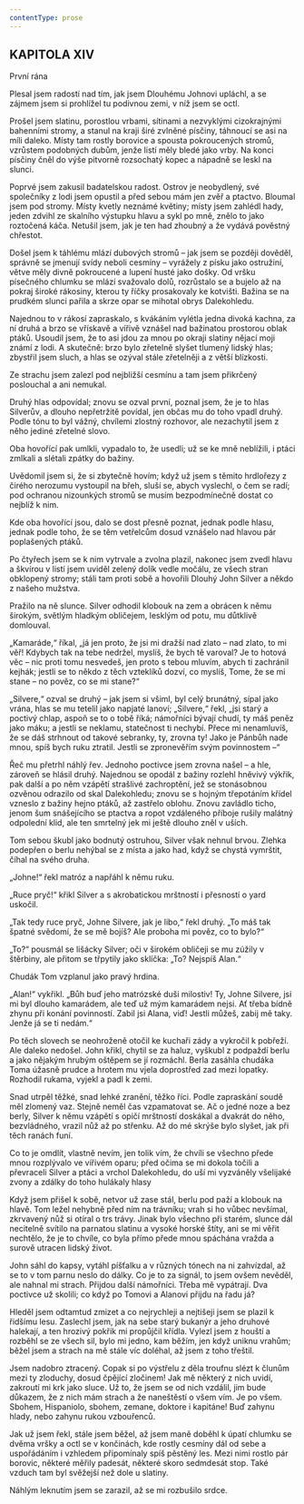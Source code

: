 ```yaml
---
contentType: prose
---
```


## KAPITOLA XIV  
První rána

Plesal jsem radostí nad tím, jak jsem Dlouhému Johnovi upláchl, a se zájmem jsem si prohlížel tu podivnou zemi, v níž jsem se octl.

Prošel jsem slatinu, porostlou vrbami, sítinami a nezvyklými cizokrajnými bahenními stromy, a stanul na kraji širé zvlněné písčiny, táhnoucí se asi na míli daleko. Místy tam rostly borovice a spousta pokroucených stromů, vzrůstem podobných dubům, jenže listí měly bledé jako vrby. Na konci písčiny čněl do výše pitvorně rozsochatý kopec a nápadně se leskl na slunci.

Poprvé jsem zakusil badatelskou radost. Ostrov je neobydlený, své společníky z lodi jsem opustil a před sebou mám jen zvěř a ptactvo. Bloumal jsem pod stromy. Místy kvetly neznámé květiny; místy jsem zahlédl hady, jeden zdvihl ze skalního výstupku hlavu a sykl po mně, znělo to jako roztočená káča. Netušil jsem, jak je ten had zhoubný a že vydává pověstný chřestot.

Došel jsem k táhlému mlází dubových stromů – jak jsem se později dověděl, správně se jmenují svídy neboli cesmíny – vyrážely z písku jako ostružiní, větve měly divně pokroucené a lupení husté jako došky. Od vršku písečného chlumku se mlází svažovalo dolů, rozrůstalo se a bujelo až na pokraj široké rákosiny, kterou ty říčky prosakovaly ke kotvišti. Bažina se na prudkém slunci pařila a skrze opar se mihotal obrys Dalekohledu.

Najednou to v rákosí zapraskalo, s kvákáním vylétla jedna divoká kachna, za ní druhá a brzo se vřískavě a vířivě vznášel nad bažinatou prostorou oblak ptáků. Usoudil jsem, že to asi jdou za mnou po okraji slatiny nějací moji známí z lodi. A skutečně: brzo bylo zřetelně slyšet tlumený lidský hlas; zbystřil jsem sluch, a hlas se ozýval stále zřetelněji a z větší blízkosti.

Ze strachu jsem zalezl pod nejbližší cesmínu a tam jsem přikrčený poslouchal a ani nemukal.

Druhý hlas odpovídal; znovu se ozval první, poznal jsem, že je to hlas Silverův, a dlouho nepřetržitě povídal, jen občas mu do toho vpadl druhý. Podle tónu to byl vážný, chvílemi zlostný rozhovor, ale nezachytil jsem z něho jediné zřetelné slovo.

Oba hovořící pak umlkli, vypadalo to, že usedli; už se ke mně neblížili, i ptáci zmlkali a slétali zpátky do bažiny.

Uvědomil jsem si, že si zbytečně hovím; když už jsem s těmito hrdlořezy z čirého nerozumu vystoupil na břeh, sluší se, abych vyslechl, o čem se radí; pod ochranou nizounkých stromů se musím bezpodmínečně dostat co nejblíž k nim.

Kde oba hovořící jsou, dalo se dost přesně poznat, jednak podle hlasu, jednak podle toho, že se těm vetřelcům dosud vznášelo nad hlavou pár poplašených ptáků.

Po čtyřech jsem se k nim vytrvale a zvolna plazil, nakonec jsem zvedl hlavu a škvírou v listí jsem uviděl zelený dolík vedle močálu, ze všech stran obklopený stromy; stáli tam proti sobě a hovořili Dlouhý John Silver a někdo z našeho mužstva.

Pražilo na ně slunce. Silver odhodil klobouk na zem a obrácen k němu širokým, světlým hladkým obličejem, lesklým od potu, mu důtklivě domlouval.

„Kamaráde,“ říkal, „já jen proto, že jsi mi dražší nad zlato – nad zlato, to mi věř! Kdybych tak na tebe nedržel, myslíš, že bych tě varoval? Je to hotová věc – nic proti tomu nesvedeš, jen proto s tebou mluvím, abych ti zachránil kejhák; jestli se to někdo z těch vzteklíků dozví, co myslíš, Tome, že se mi stane – no pověz, co se mi stane?“

„Silvere,“ ozval se druhý – jak jsem si všiml, byl celý brunátný, sípal jako vrána, hlas se mu tetelil jako napjaté lanoví; „Silvere,“ řekl, „jsi starý a poctivý chlap, aspoň se to o tobě říká; námořníci bývají chudí, ty máš peněz jako máku; a jestli se neklamu, statečnost ti nechybí. Přece mi nenamluvíš, že se dáš strhnout od takové sebranky, ty, zrovna ty! Jako je Pánbůh nade mnou, spíš bych ruku ztratil. Jestli se zpronevěřím svým povinnostem –“

Řeč mu přetrhl náhlý řev. Jednoho poctivce jsem zrovna našel – a hle, zároveň se hlásil druhý. Najednou se opodál z bažiny rozlehl hněvivý výkřik, pak další a po něm vzápětí strašlivé zachroptění, jež se stonásobnou ozvěnou odrazilo od skal Dalekohledu; znovu se s hojným třepotáním křídel vzneslo z bažiny hejno ptáků, až zastřelo oblohu. Znovu zavládlo ticho, jenom šum snášejícího se ptactva a ropot vzdáleného příboje rušily malátný odpolední klid, ale ten smrtelný jek mi ještě dlouho zněl v uších.

Tom sebou škubl jako bodnutý ostruhou, Silver však nehnul brvou. Zlehka podepřen o berlu nehýbal se z místa a jako had, když se chystá vymrštit, číhal na svého druha.

„Johne!“ řekl matróz a napřáhl k němu ruku.

„Ruce pryč!“ křikl Silver a s akrobatickou mrštností i přesností o yard uskočil.

„Tak tedy ruce pryč, Johne Silvere, jak je libo,“ řekl druhý. „To máš tak špatné svědomí, že se mě bojíš? Ale proboha mi pověz, co to bylo?“

„To?“ pousmál se lišácky Silver; oči v širokém obličeji se mu zúžily v štěrbiny, ale přitom se třpytily jako sklíčka: „To? Nejspíš Alan.“

Chudák Tom vzplanul jako pravý hrdina.

„Alan!“ vykřikl. „Bůh buď jeho matrózské duši milostiv! Ty, Johne Silvere, jsi mi byl dlouho kamarádem, ale teď už mým kamarádem nejsi. Ať třeba bídně zhynu při konání povinností. Zabil jsi Alana, viď! Jestli můžeš, zabij mě taky. Jenže já se ti nedám.“

Po těch slovech se neohroženě otočil ke kuchaři zády a vykročil k pobřeží. Ale daleko nedošel. John křikl, chytil se za haluz, vyškubl z podpaždí berlu a jako nějakým hrubým oštěpem se jí rozmáchl. Berla zasáhla chudáka Toma úžasně prudce a hrotem mu vjela doprostřed zad mezi lopatky. Rozhodil rukama, vyjekl a padl k zemi.

Snad utrpěl těžké, snad lehké zranění, těžko říci. Podle zapraskání soudě měl zlomený vaz. Stejně neměl čas vzpamatovat se. Ač o jedné noze a bez berly, Silver k němu vzápětí s opičí mrštností doskákal a dvakrát do něho, bezvládného, vrazil nůž až po střenku. Až do mé skrýše bylo slyšet, jak při těch ranách funí.

Co to je omdlít, vlastně nevím, jen tolik vím, že chvíli se všechno přede mnou rozplývalo ve vířivém oparu; před očima se mi dokola točili a převraceli Silver a ptáci a vrchol Dalekohledu, do uší mi vyzváněly všelijaké zvony a zdálky do toho hulákaly hlasy

Když jsem přišel k sobě, netvor už zase stál, berlu pod paží a klobouk na hlavě. Tom ležel nehybně před ním na trávníku; vrah si ho vůbec nevšímal, zkrvavený nůž si otíral o trs trávy. Jinak bylo všechno při starém, slunce dál necitelně svítilo na parnatou slatinu a vysoké horské štíty, ani se mi věřit nechtělo, že je to chvíle, co byla přímo přede mnou spáchána vražda a surově utracen lidský život.

John sáhl do kapsy, vytáhl píšťalku a v různých tónech na ni zahvízdal, až se to v tom parnu neslo do dálky. Co je to za signál, to jsem ovšem nevěděl, ale nahnal mi strach. Přijdou další námořníci. Třeba mě vypátrají. Dva poctivce už skolili; co když po Tomovi a Alanovi přijdu na řadu já?

Hleděl jsem odtamtud zmizet a co nejrychleji a nejtišeji jsem se plazil k řidšímu lesu. Zaslechl jsem, jak na sebe starý bukanýr a jeho druhové halekají, a ten hrozivý pokřik mi propůjčil křídla. Vylezl jsem z houští a rozběhl se ze všech sil, bylo mi jedno, kam běžím, jen když uniknu vrahům; běžel jsem a strach na mě stále víc doléhal, až jsem z toho třeštil.

Jsem nadobro ztracený. Copak si po výstřelu z děla troufnu slézt k člunům mezi ty zloduchy, dosud čpějící zločinem! Jak mě některý z nich uvidí, zakroutí mi krk jako sluce. Už to, že jsem se od nich vzdálil, jim bude důkazem, že z nich mám strach a že naneštěstí o všem vím. Je po všem. Sbohem, Hispaniolo, sbohem, zemane, doktore i kapitáne! Buď zahynu hlady, nebo zahynu rukou vzbouřenců.

Jak už jsem řekl, stále jsem běžel, až jsem maně doběhl k úpatí chlumku se dvěma vršky a octl se v končinách, kde rostly cesmíny dál od sebe a uspořádáním i vzhledem připomínaly spíš pěstěný les. Mezi nimi rostlo pár borovic, některé měřily padesát, některé skoro sedmdesát stop. Také vzduch tam byl svěžejší než dole u slatiny.

Náhlým leknutím jsem se zarazil, až se mi rozbušilo srdce.
